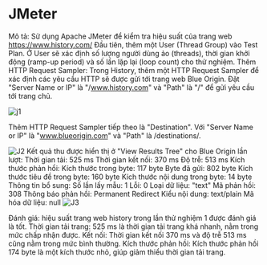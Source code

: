 # JMeter
Mô tả:
Sử dụng Apache JMeter để kiểm tra hiệu suất của trang web https://www.history.com/
Đầu tiên, thêm một User (Thread Group) vào Test Plan. Ở User sẽ xác định số lượng người dùng ảo (threads), thời gian khởi động (ramp-up period) và số lần lặp lại (loop count) cho thử nghiệm.
Thêm HTTP Request Sampler: Trong History, thêm một HTTP Request Sampler để xác định các yêu cầu HTTP sẽ được gửi tới trang web Blue Origin. Đặt "Server Name or IP" là "/www.history.com" và "Path" là "/" để gửi yêu cầu tới trang chủ.

![j1](https://github.com/thanhdat17022003/JMeter/assets/148479507/37c84c92-b0a6-4a48-9412-b124e0d0aa3d)

Thêm HTTP Request Sampler tiếp theo là "Destination". Với "Server Name or IP" là "www.blueorigin.com" và "Path" là /destinations/.

![J2](https://github.com/thanhdat17022003/JMeter/assets/148479507/fb128b67-c5cb-43cb-b9ad-80ee158548a8)
Kết quả thu được hiển thị ở "View Results Tree" cho Blue Origin lần lượt:
Thời gian tải: 525 ms
Thời gian kết nối: 370 ms
Độ trễ: 513 ms
Kích thước phản hồi:
Kích thước trong byte: 117 byte
Byte đã gửi: 802 byte
Kích thước tiêu đề trong byte: 160 byte
Kích thước nội dung trong byte: 14 byte
Thông tin bổ sung:
Số lần lấy mẫu: 1
Lỗi: 0
Loại dữ liệu: "text"
Mã phản hồi: 308
Thông báo phản hồi: Permanent Redirect
Kiểu nội dung: text/plain
Mã hóa dữ liệu: null
![J3](https://github.com/thanhdat17022003/JMeter/assets/148479507/fee19b5c-c832-4203-b354-b44a30a92dee)

Đánh giá: hiệu suất trang web history trong lần thử nghiệm 1 được đánh giá là tốt.
Thời gian tải trang: 525 ms là thời gian tải trang khá nhanh, nằm trong mức chấp nhận được.
Kết nối: Thời gian kết nối 370 ms và độ trễ 513 ms cũng nằm trong mức bình thường.
Kích thước phản hồi: Kích thước phản hồi 174 byte là một kích thước nhỏ, giúp giảm thiểu thời gian tải trang.
